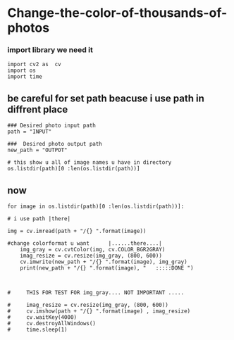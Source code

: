 # Change-the-color-of-thousands-of-photos




### import library we need it

    import cv2 as  cv
    import os
    import time


## be careful for set path beacuse i use path in diffrent place
    ### Desired photo input path
    path = "INPUT"

    ###  Desired photo output path
    new_path = "OUTPOT"

    # this show u all of image names u have in directory
    os.listdir(path)[0 :len(os.listdir(path))]

## now 

    for image in os.listdir(path)[0 :len(os.listdir(path))]:
  
    # i use path |there|   
    
    img = cv.imread(path + "/{} ".format(image))
    
    #change colorformat u want      |......there....|     
        img_gray = cv.cvtColor(img, cv.COLOR_BGR2GRAY)
        imag_resize = cv.resize(img_gray, (800, 600))
        cv.imwrite(new_path + "/{} ".format(image), img_gray)
        print(new_path + "/{} ".format(image), "   :::::DONE ")



    #     THIS FOR TEST FOR img_gray.... NOT IMPORTANT .....
    
    #     imag_resize = cv.resize(img_gray, (800, 600))
    #     cv.imshow(path + "/{} ".format(image) , imag_resize)
    #     cv.waitKey(4000)
    #     cv.destroyAllWindows()
    #     time.sleep(1)
